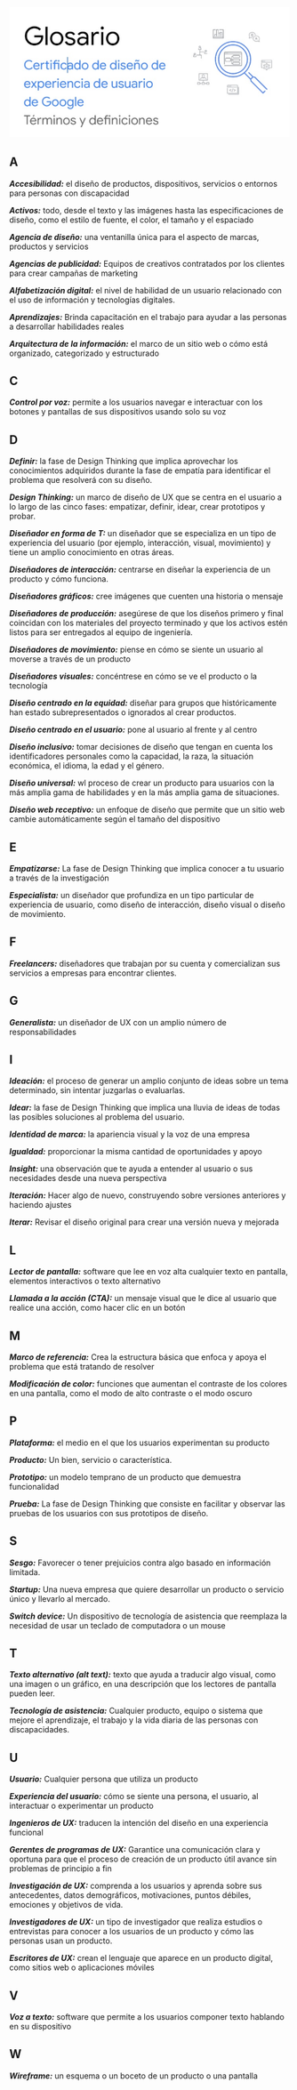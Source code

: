 ![Glosario](/img/glosario.jpg)

## A

___Accesibilidad:___ el diseño de productos, dispositivos, servicios o entornos para personas con discapacidad

___Activos:___ todo, desde el texto y las imágenes hasta las especificaciones de diseño, como el estilo de fuente, el color, el tamaño y el espaciado

___Agencia de diseño:___ una ventanilla única para el aspecto de marcas, productos y servicios

___Agencias de publicidad:___ Equipos de creativos contratados por los clientes para crear campañas de marketing

___Alfabetización digital:___ el nivel de habilidad de un usuario relacionado con el uso de información y tecnologías digitales.

___Aprendizajes:___ Brinda capacitación en el trabajo para ayudar a las personas a desarrollar habilidades reales

___Arquitectura de la información:___ el marco de un sitio web o cómo está organizado, categorizado y estructurado

## C

___Control por voz:___ permite a los usuarios navegar e interactuar con los botones y pantallas de sus dispositivos usando solo su voz

## D

___Definir:___ la fase de Design Thinking que implica aprovechar los conocimientos adquiridos durante la fase de empatía para identificar el problema que resolverá con su diseño.

___Design Thinking:___ un marco de diseño de UX que se centra en el usuario a lo largo de las cinco fases: empatizar, definir, idear, crear prototipos y probar.

___Diseñador en forma de T:___ un diseñador que se especializa en un tipo de experiencia del usuario (por ejemplo, interacción, visual, movimiento) y tiene un amplio conocimiento en otras áreas.

___Diseñadores de interacción:___ centrarse en diseñar la experiencia de un producto y cómo funciona.

___Diseñadores gráficos:___ cree imágenes que cuenten una historia o mensaje

___Diseñadores de producción:___ asegúrese de que los diseños primero y final coincidan con los materiales del proyecto terminado y que los activos estén listos para ser entregados al equipo de ingeniería.

___Diseñadores de movimiento:___ piense en cómo se siente un usuario al moverse a través de un producto

___Diseñadores visuales:___ concéntrese en cómo se ve el producto o la tecnología

___Diseño centrado en la equidad:___ diseñar para grupos que históricamente han estado subrepresentados o ignorados al crear productos.

___Diseño centrado en el usuario:___ pone al usuario al frente y al centro

___Diseño inclusivo:___ tomar decisiones de diseño que tengan en cuenta los identificadores personales como la capacidad, la raza, la situación económica, el idioma, la edad y el género.

___Diseño universal:___ wl proceso de crear un producto para usuarios con la más amplia gama de habilidades y en la más amplia gama de situaciones.

___Diseño web receptivo:___ un enfoque de diseño que permite que un sitio web cambie automáticamente según el tamaño del dispositivo

## E

___Empatizarse:___ La fase de Design Thinking que implica conocer a tu usuario a través de la investigación

___Especialista:___ un diseñador que profundiza en un tipo particular de experiencia de usuario, como diseño de interacción, diseño visual o diseño de movimiento.

## F

___Freelancers:___ diseñadores que trabajan por su cuenta y comercializan sus servicios a empresas para encontrar clientes.

## G
___Generalista:___ un diseñador de UX con un amplio número de responsabilidades

## I

___Ideación:___ el proceso de generar un amplio conjunto de ideas sobre un tema determinado, sin intentar juzgarlas o evaluarlas.

___Idear:___ la fase de Design Thinking que implica una lluvia de ideas de todas las posibles soluciones al problema del usuario.

___Identidad de marca:___ la apariencia visual y la voz de una empresa

___Igualdad:___ proporcionar la misma cantidad de oportunidades y apoyo

___Insight:___ una observación que te ayuda a entender al usuario o sus necesidades desde una nueva perspectiva

___Iteración:___ Hacer algo de nuevo, construyendo sobre versiones anteriores y haciendo ajustes

___Iterar:___ Revisar el diseño original para crear una versión nueva y mejorada

## L

___Lector de pantalla:___ software que lee en voz alta cualquier texto en pantalla, elementos interactivos o texto alternativo

___Llamada a la acción (CTA):___ un mensaje visual que le dice al usuario que realice una acción, como hacer clic en un botón

## M

___Marco de referencia:___ Crea la estructura básica que enfoca y apoya el problema que está tratando de resolver

___Modificación de color:___ funciones que aumentan el contraste de los colores en una pantalla, como el modo de alto contraste o el modo oscuro

## P
___Plataforma:___ el medio en el que los usuarios experimentan su producto

___Producto:___ Un bien, servicio o característica.

___Prototipo:___ un modelo temprano de un producto que demuestra funcionalidad

___Prueba:___ La fase de Design Thinking que consiste en facilitar y observar las pruebas de los usuarios con sus prototipos de diseño.

## S

___Sesgo:___ Favorecer o tener prejuicios contra algo basado en información limitada.

___Startup:___ Una nueva empresa que quiere desarrollar un producto o servicio único y llevarlo al mercado.

___Switch device:___ Un dispositivo de tecnología de asistencia que reemplaza la necesidad de usar un teclado de computadora o un mouse

## T

___Texto alternativo (alt text):___ texto que ayuda a traducir algo visual, como una imagen o un gráfico, en una descripción que los lectores de pantalla pueden leer.
 
___Tecnología de asistencia:___ Cualquier producto, equipo o sistema que mejore el aprendizaje, el trabajo y la vida diaria de las personas con discapacidades.

## U

___Usuario:___ Cualquier persona que utiliza un producto

___Experiencia del usuario:___ cómo se siente una persona, el usuario, al interactuar o experimentar un producto

___Ingenieros de UX:___ traducen la intención del diseño en una experiencia funcional

___Gerentes de programas de UX:___ Garantice una comunicación clara y oportuna para que el proceso de creación de un producto útil avance sin problemas de principio a fin

___Investigación de UX:___ comprenda a los usuarios y aprenda sobre sus antecedentes, datos demográficos, motivaciones, puntos débiles, emociones y objetivos de vida.

___Investigadores de UX:___ un tipo de investigador que realiza estudios o entrevistas para conocer a los usuarios de un producto y cómo las personas usan un producto.

___Escritores de UX:___ crean el lenguaje que aparece en un producto digital, como sitios web o aplicaciones móviles

## V

___Voz a texto:___ software que permite a los usuarios componer texto hablando en su dispositivo

## W

___Wireframe:___ un esquema o un boceto de un producto o una pantalla
